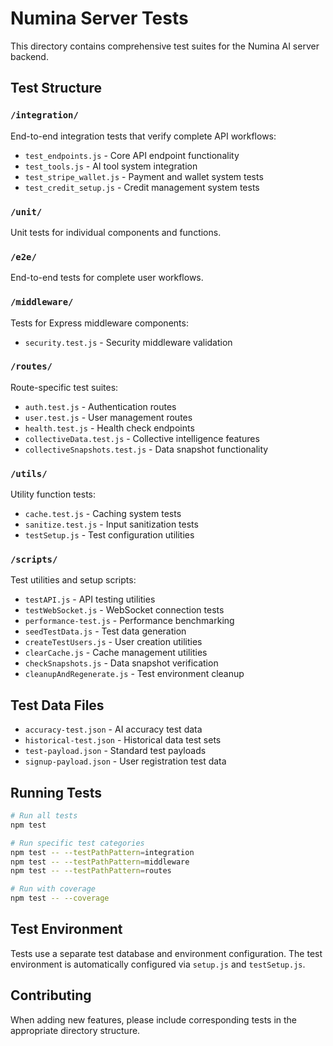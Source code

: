 # Numina Server Tests

This directory contains comprehensive test suites for the Numina AI server backend.

## Test Structure

### `/integration/`
End-to-end integration tests that verify complete API workflows:
- `test_endpoints.js` - Core API endpoint functionality
- `test_tools.js` - AI tool system integration
- `test_stripe_wallet.js` - Payment and wallet system tests
- `test_credit_setup.js` - Credit management system tests

### `/unit/`
Unit tests for individual components and functions.

### `/e2e/`
End-to-end tests for complete user workflows.

### `/middleware/`
Tests for Express middleware components:
- `security.test.js` - Security middleware validation

### `/routes/`
Route-specific test suites:
- `auth.test.js` - Authentication routes
- `user.test.js` - User management routes
- `health.test.js` - Health check endpoints
- `collectiveData.test.js` - Collective intelligence features
- `collectiveSnapshots.test.js` - Data snapshot functionality

### `/utils/`
Utility function tests:
- `cache.test.js` - Caching system tests
- `sanitize.test.js` - Input sanitization tests
- `testSetup.js` - Test configuration utilities

### `/scripts/`
Test utilities and setup scripts:
- `testAPI.js` - API testing utilities
- `testWebSocket.js` - WebSocket connection tests
- `performance-test.js` - Performance benchmarking
- `seedTestData.js` - Test data generation
- `createTestUsers.js` - User creation utilities
- `clearCache.js` - Cache management utilities
- `checkSnapshots.js` - Data snapshot verification
- `cleanupAndRegenerate.js` - Test environment cleanup

## Test Data Files

- `accuracy-test.json` - AI accuracy test data
- `historical-test.json` - Historical data test sets
- `test-payload.json` - Standard test payloads
- `signup-payload.json` - User registration test data

## Running Tests

```bash
# Run all tests
npm test

# Run specific test categories
npm test -- --testPathPattern=integration
npm test -- --testPathPattern=middleware
npm test -- --testPathPattern=routes

# Run with coverage
npm test -- --coverage
```

## Test Environment

Tests use a separate test database and environment configuration. The test environment is automatically configured via `setup.js` and `testSetup.js`.

## Contributing

When adding new features, please include corresponding tests in the appropriate directory structure. 